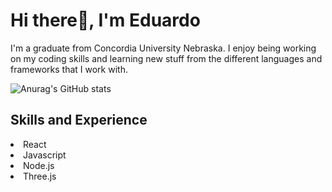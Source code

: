 # Hi there👋, I'm Eduardo

I'm a graduate from Concordia University Nebraska. I enjoy being working on my coding skills and learning new stuff from the different languages and frameworks that I work with.

![Anurag's GitHub stats](https://github-readme-stats.vercel.app/api?username=EduardoJRP&show_icons=true&theme=radical&rank_icon=github)

## Skills and Experience
<div className="row"
  <ul className="column">
    <li>React </li>
    <li>Javascript</li>
    <li>Node.js</li>
    <li>Three.js</li>
  </ul>
  <ul className="column">
    
  </ul>
